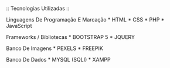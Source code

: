 :: Tecnologias Utilizadas :: 

  Linguagens De Programação E Marcação
    * HTML
    * CSS 
    * PHP
    * JavaScript

  Frameworks / Bibliotecas
    * BOOTSTRAP 5
    * JQUERY

  Banco De Imagens
    * PEXELS
    * FREEPIK
    
  Banco De Dados
    * MYSQL (SQLI)
    * XAMPP
    

  
  
    
